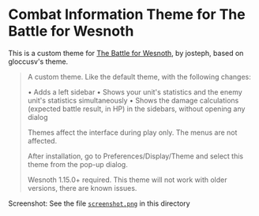 Combat Information Theme for The Battle for Wesnoth
===================================================

This is a custom theme for [The Battle for Wesnoth](https://www.wesnoth.org/), by josteph, based on gloccusv's theme.

> A custom theme. Like the default theme, with the following changes:
> 
> • Adds a left sidebar
> • Shows your unit's statistics and the enemy unit's statistics simultaneously
> • Shows the damage calculations (expected battle result, in HP) in the sidebars, without opening any dialog
> 
> Themes affect the interface during play only. The menus are not affected.
> 
> After installation, go to Preferences/Display/Theme and select this theme from the pop-up dialog.
> 
> Wesnoth 1.15.0+ required. This theme will not work with older versions, there are known issues.

Screenshot: See the file [`screenshot.png`][screenshot] in this directory

[screenshot]: https://github.com/jostephd/combat-info-theme/blob/screenshot.png
